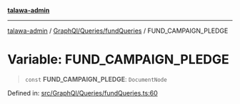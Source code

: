 [**talawa-admin**](../../../../README.md)

***

[talawa-admin](../../../../README.md) / [GraphQl/Queries/fundQueries](../README.md) / FUND\_CAMPAIGN\_PLEDGE

# Variable: FUND\_CAMPAIGN\_PLEDGE

> `const` **FUND\_CAMPAIGN\_PLEDGE**: `DocumentNode`

Defined in: [src/GraphQl/Queries/fundQueries.ts:60](https://github.com/bint-Eve/talawa-admin/blob/bb9ac170c0ec806cc5423650a66bbe110c3af5d9/src/GraphQl/Queries/fundQueries.ts#L60)
